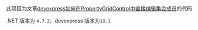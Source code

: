 此项目为文章[devexpress如何在PropertyGridControl中直接编辑集合成员](https://blog.wangshuai.app/2021/09/26/devexpress%E5%A6%82%E4%BD%95%E5%9C%A8PropertyGridControl%E4%B8%AD%E7%9B%B4%E6%8E%A5%E7%BC%96%E8%BE%91%E9%9B%86%E5%90%88%E6%88%90%E5%91%98/)的代码

.NET 版本为 `4.7.2`，devexpress 版本为`18.1`

